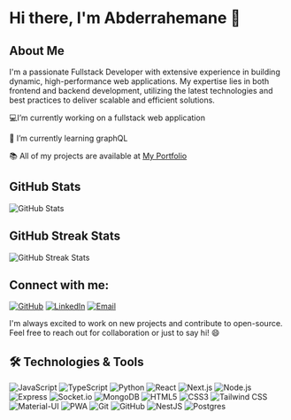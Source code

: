 # Hi there, I'm Abderrahemane 👋


## About Me

I'm a passionate Fullstack Developer with extensive experience in building dynamic, high-performance web applications. My expertise lies in both frontend and backend development, utilizing the latest technologies and best practices to deliver scalable and efficient solutions.
<!--
## 🔧 Technologies & Tools

### Frontend
- **Languages:** JavaScript (ES6+),TypeScript, HTML5, CSS3
- **Frameworks/Libraries:** React.js, Next.js
- **Styling:** Tailwind CSS, Material-UI

### Backend
- **Languages:** JavaScript (Node.js)
- **Frameworks:** Express.js, NestJS 
- **Real-time:** Socket.io
- **Databases:** MongoDB, Mongoose,Postgres

### Tools & Platforms
- **Version Control:** Git, GitHub
<!-- 
## 🚀 Projects

### [Project 1: E-commerce Platform](https://github.com/your-github-username/project-1)
A scalable e-commerce platform built with MERN stack and Next.js, featuring real-time notifications with Socket.io.

![E-commerce Platform](https://github.com/your-github-username/project-1/blob/main/screenshot.png)

**Technologies:** MongoDB, Express.js, React.js, Node.js, Socket.io, Tailwind CSS

### [Project 2: Social Media App](https://github.com/your-github-username/project-2)
A social media application with real-time chat, notifications, and user authentication using JWT.

![Social Media App](https://github.com/your-github-username/project-2/blob/main/screenshot.png)

**Technologies:** MongoDB, Express.js, React.js, Node.js, Socket.io, Material-UI

### [Project 3: Edu+ platform project](https://github.com/Abdousa23/Edu-plus)
An educational platform for my 2cp project with course publishing, offline mode, download courses option, payment method, built with Next.js and Express.js.

![Edu+](https://github.com/Abdousa23/Edu-plus/blob/main/screenshot.png)

**Technologies:** MongoDB, Express.js, React.js, Node.js, Cloudinary, PWA


## 📈 GitHub Stats

![Your GitHub Stats](https://github-readme-stats.vercel.app/api?username=Abdousa23&show_icons=true&hide_border=true&theme=radical)

---
-->

💻I’m currently working on a fullstack web application

🚀 I’m currently learning graphQL

📚 All of my projects are available at [My Portfolio](https://saabderrahemaneportfolio.vercel.app/)

## GitHub Stats

![GitHub Stats](https://github-readme-stats.vercel.app/api?username=Abdousa23&show_icons=true&theme=radical)

## GitHub Streak Stats

![GitHub Streak Stats](https://github-readme-streak-stats.herokuapp.com/?user=Abdousa23&theme=radical)

## Connect with me:
 [![GitHub](https://img.shields.io/badge/GitHub-100000?style=flat&logo=github&logoColor=white)](https://github.com/Abdousa23)
 [![LinkedIn](https://img.shields.io/badge/LinkedIn-0077B5?style=flat&logo=linkedin&logoColor=white)](https://www.linkedin.com/in/abderrahemane-sahki-a71a6224b/)
 [![Email](https://img.shields.io/badge/Email-D14836?style=flat&logo=gmail&logoColor=white)](mailto:a_sahki@estin.dz)

 
I'm always excited to work on new projects and contribute to open-source. Feel free to reach out for collaboration or just to say hi! 😄

## 🛠️ Technologies & Tools

![JavaScript](https://img.shields.io/badge/-JavaScript-black?style=flat-square&logo=javascript)
![TypeScript](https://img.shields.io/badge/-TypeScript-black?style=flat-square&logo=typescript)
![Python](https://img.shields.io/badge/-Python-black?style=flat-square&logo=python)
![React](https://img.shields.io/badge/-React-black?style=flat-square&logo=react)
![Next.js](https://img.shields.io/badge/-Next.js-black?style=flat-square&logo=next.js)
![Node.js](https://img.shields.io/badge/-Node.js-black?style=flat-square&logo=node.js)
![Express](https://img.shields.io/badge/-Express-black?style=flat-square&logo=express)
![Socket.io](https://img.shields.io/badge/-Socket.io-black?style=flat-square&logo=socket.io)
![MongoDB](https://img.shields.io/badge/-MongoDB-black?style=flat-square&logo=mongodb)
![HTML5](https://img.shields.io/badge/-HTML5-black?style=flat-square&logo=html5)
![CSS3](https://img.shields.io/badge/-CSS3-black?style=flat-square&logo=css3)
![Tailwind CSS](https://img.shields.io/badge/-Tailwind%20CSS-black?style=flat-square&logo=tailwind-css)
![Material-UI](https://img.shields.io/badge/-Material--UI-black?style=flat-square&logo=material-ui)
![PWA](https://img.shields.io/badge/-PWA-black?style=flat-square&logo=pwa)
![Git](https://img.shields.io/badge/-Git-black?style=flat-square&logo=git)
![GitHub](https://img.shields.io/badge/-GitHub-black?style=flat-square&logo=github)
![NestJS](https://img.shields.io/badge/-nestjs-red?style=flat-square&logo=nestjs)
![Postgres](https://img.shields.io/badge/-postgres-black?style=flat-square&logo=postgresql)
